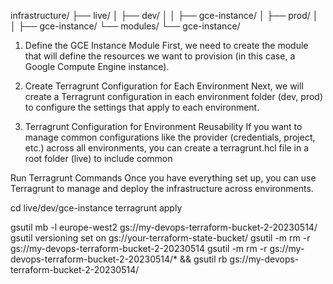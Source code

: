 

infrastructure/
├── live/
│   ├── dev/
│   │   ├── gce-instance/
│   ├── prod/
│   │   ├── gce-instance/
└── modules/
└── gce-instance/


1. Define the GCE Instance Module
   First, we need to create the module that will define the resources we want to provision (in this case, a Google Compute Engine instance).

2. Create Terragrunt Configuration for Each Environment
   Next, we will create a Terragrunt configuration in each environment folder (dev, prod) to configure the settings that apply to each environment.
3. Terragrunt Configuration for Environment Reusability
   If you want to manage common configurations like the provider (credentials, project, etc.) across all environments, 
you can create a terragrunt.hcl file in a root folder (live) to include common

Run Terragrunt Commands
Once you have everything set up, you can use Terragrunt to manage and deploy the infrastructure across environments.

cd live/dev/gce-instance
terragrunt apply

gsutil mb -l europe-west2 gs://my-devops-terraform-bucket-2-20230514/
gsutil versioning set on gs://your-terraform-state-bucket/
gsutil -m rm -r gs://my-devops-terraform-bucket-2-20230514
gsutil -m rm -r gs://my-devops-terraform-bucket-2-20230514/* && gsutil rb gs://my-devops-terraform-bucket-2-20230514/

